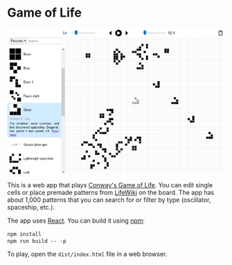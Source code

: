# Game of Life

![Screenshot of Game of Life](screenshot.png)

This is a web app that plays
[Conway's Game of Life](https://en.wikipedia.org/wiki/Conway's_Game_of_Life).
You can edit single cells or place premade patterns from
[LifeWiki](http://conwaylife.com/wiki/Main_Page) on the board. The app has about
1,000 patterns that you can search for or filter by type (oscillator, spaceship,
etc.).

The app uses [React](https://reactjs.org/). You can build it using
[npm](https://www.npmjs.com/):

    npm install
    npm run build -- -p

To play, open the `dist/index.html` file in a web browser.
